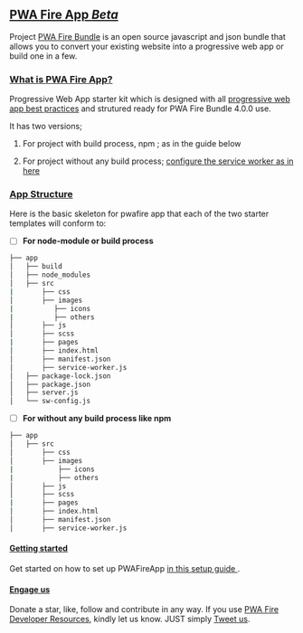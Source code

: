 ## [PWA Fire App *Beta*]()

Project [PWA Fire Bundle](https://github.com/mayeedwin/pwafire) is an open source javascript and json bundle that allows you to convert your existing website into a progressive web app or build one in a few.

### [What is PWA Fire App?](https://github.com/mayeedwin/pwafireapp)

Progressive Web App starter kit which is designed with all [progressive web app best practices](https://developers.google.com/web/progressive-web-apps/checklist) and strutured ready for PWA Fire Bundle 4.0.0 use.

It has two versions; 

1. For project with build process, npm ; as in the guide below

2. For project without any build process; [configure the service worker as in here](https://pwafire.org/developer/pwa/started/)

### [App Structure]()

Here is the basic skeleton for pwafire app that each of the two starter templates will conform to:

   - [ ] **For node-module or build process** 

```bash
├── app
│   ├── build
│   ├── node_modules
│   ├── src
|       ├── css
│       ├── images
|          ├── icons
|          ├── others
│       ├── js
│       ├── scss
|       ├── pages
│       ├── index.html
│       ├── manifest.json
│       ├── service-worker.js
│   ├── package-lock.json
│   ├── package.json
│   ├── server.js
│   └── sw-config.js

```

 - [ ] **For without any build process like npm** 

```bash
├── app
│   ├── src
│       ├── css
│       ├── images
|           ├── icons
|           ├── others
│       ├── js
│       ├── scss
|       ├── pages
│       ├── index.html
│       ├── manifest.json
│       ├── service-worker.js

```

#### [Getting started](https://pwafire.org/developer/codelabs/cloud-firestore-for-web)
Get started on how to set up PWAFireApp [ in this setup guide ](https://github.com/mayeedwin/pwafireapp/tree/master/docs).

#### [Engage us](https://twitter.com/pwafire)
Donate a star, like, follow and contribute in any way. If you use [PWA Fire Developer Resources](https://pwafire.org/developer), kindly let us know. JUST simply [Tweet us](https://twitter.com/pwafire).
